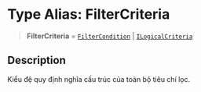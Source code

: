 # Type Alias: FilterCriteria

> **FilterCriteria** = [`FilterCondition`](/libraries/common-application/TypeAlias.FilterCondition.md) \| [`ILogicalCriteria`](/libraries/common-application/Interface.ILogicalCriteria.md)

## Description

Kiểu đệ quy định nghĩa cấu trúc của toàn bộ tiêu chí lọc.
